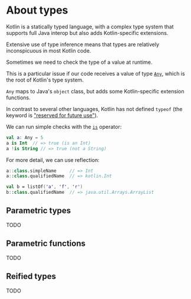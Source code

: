 # About types

Kotlin is a statically typed language, with a complex type system that supports full Java interop but also adds Kotlin-specific extensions.

Extensive use of type inference means that types are relatively inconspicuous in most Kotlin code.

Sometimes we need to check the type of a value at runtime.

This is a particular issue if our code receives a value of type [`Any`][any], which is the root of Kotlin's type system.

`Any` maps to Java's `object` class, but adds some Kotlin-specific extension functions.

In contrast to several other languages, Kotlin has not defined `typeof` (the keyword is ["reserved for future use"][reserved]).

We can run simple checks with the [`is`][is] operator:

```kotlin
val a: Any = 5
a is Int  // => true (is an Int)
a !is String // => true (not a String)
```

For more detail, we can use reflection:

```kotlin
a::class.simpleName     // => Int
a::class.qualifiedName  // => kotlin.Int

val b = listOf('a', 'f', 'r')
b::class.qualifiedName  // => java.util.Arrays.ArrayList
```

## Parametric types

TODO

## Parametric functions

TODO

## Reified types

TODO

[reserved]: https://kotlinlang.org/docs/keyword-reference.html#hard-keywords
[is]: https://kotlinlang.org/docs/typecasts.html#is-and-is-operators
[any]: https://kotlinlang.org/api/core/kotlin-stdlib/kotlin/-any/
